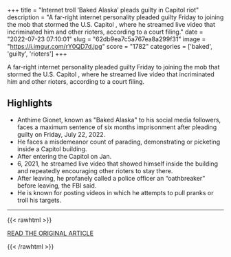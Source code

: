 +++
title = "Internet troll ‘Baked Alaska’ pleads guilty in Capitol riot"
description = "A far-right internet personality pleaded guilty Friday to joining the mob that stormed the U.S. Capitol , where he streamed live video that incriminated him and other rioters, according to a court filing."
date = "2022-07-23 07:10:01"
slug = "62db9ea7c5a767ea8a299f31"
image = "https://i.imgur.com/rY0QD7d.jpg"
score = "1782"
categories = ['baked', 'guilty', 'rioters']
+++

A far-right internet personality pleaded guilty Friday to joining the mob that stormed the U.S. Capitol , where he streamed live video that incriminated him and other rioters, according to a court filing.

## Highlights

- Anthime Gionet, known as "Baked Alaska" to his social media followers, faces a maximum sentence of six months imprisonment after pleading guilty on Friday, July 22, 2022.
- He faces a misdemeanor count of parading, demonstrating or picketing inside a Capitol building.
- After entering the Capitol on Jan.
- 6, 2021, he streamed live video that showed himself inside the building and repeatedly encouraging other rioters to stay there.
- After leaving, he profanely called a police officer an “oathbreaker” before leaving, the FBI said.
- He is known for posting videos in which he attempts to pull pranks or troll his targets.

---

{{< rawhtml >}}
  <p class="article-category">
    <a target="_blank" href="https://apnews.com/article/capitol-siege-alaska-social-media-riots-f19d46ff1627ec29283acc8597ddcd0b">READ THE ORIGINAL ARTICLE</a>
  </p>
{{< /rawhtml >}}
